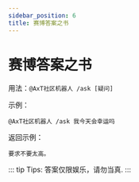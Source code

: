 ```yaml
---
sidebar_position: 6
title: 赛博答案之书
---
```


# 赛博答案之书

用法：`@AxT社区机器人 /ask [疑问]`

示例：

```
@AxT社区机器人 /ask 我今天会幸运吗
```

返回示例：

```
要求不要太高。
```

::: tip Tips:
答案仅限娱乐，请勿当真.
:::